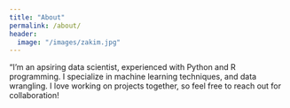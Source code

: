 ```yaml
---
title: "About"
permalink: /about/
header:
  image: "/images/zakim.jpg"
---
```


“I’m an apsiring data scientist, experienced with Python and R programming. I specialize in machine learning techniques, and data wrangling. I love working on projects together, so feel free to reach out for collaboration!
